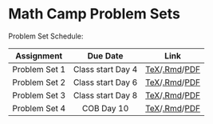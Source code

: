 # Math Camp Problem Sets 

Problem Set Schedule: 

| Assignment    | Due Date         |Link         |
| ------------- |:----------------:|-------------| 
|Problem Set 1  | Class start Day 4|[TeX](updated-pset-1.tex)/[.Rmd](updated-pset-1-RMD.Rmd)/[PDF](updated-pset-1.pdf)|
|Problem Set 2  | Class start Day 6|[TeX](updated-pset-2.tex)/[.Rmd](updated-pset-2-RMD.Rmd)/[PDF](updated-pset-2.pdf)|
|Problem Set 3  | Class start Day 8|[TeX](updated-pset-3.tex)/[.Rmd](updated-pset-3-RMD.Rmd)/[PDF](updated-pset-3.pdf)|
|Problem Set 4  | COB Day 10|[TeX](updated-pset-4.tex)/[.Rmd](updated-pset-4-RMD.RMD)/[PDF](updated-pset-4.pdf)|          


